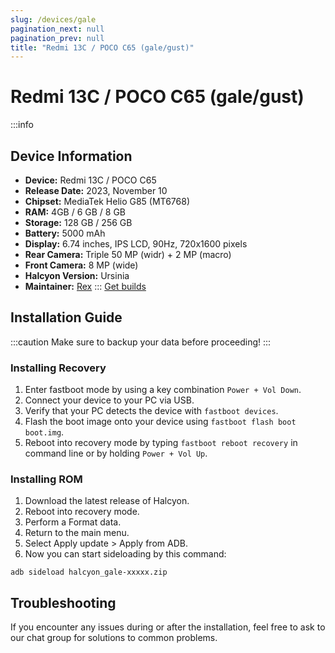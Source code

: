 ```yaml
---
slug: /devices/gale
pagination_next: null
pagination_prev: null
title: "Redmi 13C / POCO C65 (gale/gust)"
---
```

# Redmi 13C / POCO C65 (gale/gust)
:::info
## Device Information
- **Device:** Redmi 13C / POCO C65
- **Release Date:** 2023, November 10
- **Chipset:** 	MediaTek Helio G85 (MT6768)
- **RAM:**  4GB / 6 GB / 8 GB
- **Storage:** 128 GB / 256 GB
- **Battery:** 5000 mAh
- **Display:** 6.74 inches, IPS LCD, 90Hz, 720x1600 pixels
- **Rear Camera:** Triple 50 MP (widr) + 2 MP (macro)
- **Front Camera:** 8 MP (wide)
- **Halcyon Version:** Ursinia
- **Maintainer:** [Rex](https://github.com/sabrina010209)
:::
<a href="https://www.pling.com/p/2058150/" class="button button--primary">Get builds</a>
## Installation Guide
:::caution
Make sure to backup your data before proceeding!
:::
### Installing Recovery
1. Enter fastboot mode by using a key combination `Power + Vol Down`.
2. Connect your device to your PC via USB.
3. Verify that your PC detects the device with `fastboot devices`.
4. Flash the boot image onto your device using `fastboot flash boot boot.img`.
5. Reboot into recovery mode by typing `fastboot reboot recovery` in command line or by holding `Power + Vol Up`.
### Installing ROM
1. Download the latest release of Halcyon.
2. Reboot into recovery mode.
3. Perform a Format data.
4. Return to the main menu.
5. Select Apply update > Apply from ADB.
6. Now you can start sideloading by this command:
```
adb sideload halcyon_gale-xxxxx.zip
```
## Troubleshooting
If you encounter any issues during or after the installation, feel free to ask to our chat group for solutions to common problems.
